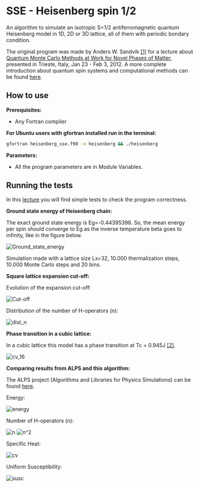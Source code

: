 # SSE - Heisenberg spin 1/2

An algorithm to simulate an isotropic S=1/2 antiferromagnetic quantum Heisenberg model in 1D, 2D or 3D lattice, all of them with periodic bondary condition.

The original program was made by Anders W. Sandvik [[1]](http://physics.bu.edu/~sandvik/programs/ssebasic/ssebasic.f90) for a lecture about [Quantum Monte Carlo Methods at Work for Novel Phases of Matter](http://physics.bu.edu/~sandvik/trieste12/index.html), presented in Trieste, Italy, Jan 23 - Feb 3, 2012. A more complete introduction about quantum spin systems and computational methods can be found [here](https://arxiv.org/abs/1101.3281).

## How to use

**Prerequisites:**

- Any Fortran compiler


**For Ubuntu users with gfortran installed run in the terminal:**

```bash
gfortran heisenberg_sse.f90 -o heisenberg && ./heisenberg
```

**Parameters:**

- All the program parameters are in Module Variables.

## Running the tests

In this [lecture](http://physics.bu.edu/~sandvik/trieste12/tut1.pdf) you will find simple tests to check the program correctness. 

**Ground state energy of Heisenberg chain:**

The exact ground state energy is Eg=-0.44395398. So, the mean energy per spin should converge to Eg as the inverse temperature beta goes to infinity, like in the figure below.

![Ground_state_energy](Graphs/Ground_state_energy.png)

Simulation made with a lattice size Lx=32, 10.000 thermalization steps, 10.000 Monte Carlo steps and 20 bins.

**Square lattice expansion cut-off:**

Evolution of the expansion cut-off:

![Cut-off](Graphs/Cut-off_adjust.png)

Distribution of the number of H-operators (n):

![dist_n](Graphs/Prob_dist_n.png)

**Phase transition in a cubic lattice:**

In a cubic lattice this model has a phase transition at Tc = 0.945J [[2]](https://journals.aps.org/prl/abstract/10.1103/PhysRevLett.80.5196).

![cv_16](Graphs/Cv_16x16x16.png)

**Comparing results from ALPS and this algorithm:**

The ALPS project (Algorithms and Libraries for Physics Simulations) can be found [here](http://alps.comp-phys.org/mediawiki/index.php/Main_Page). 

Energy:

![energy](Graphs/Energy.png)

Number of H-operators (n):

![n](Graphs/n.png)
![n^2](Graphs/n^2.png)

Specific Heat:

![cv](Graphs/Cv.png)

Uniform Susceptibility:

![susc](Graphs/USusceptibility.png)
